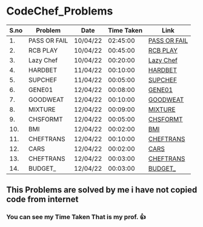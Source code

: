 # CodeChef_Problems
| S.no        | Problem             | Date     | Time Taken | Link        |
| ----------- | ------------------- | -------- | ---------- | ----------- |
| 1.          | PASS OR FAIL        | 10/04/22 | 02:45:00   | [PASS OR FAIL](https://www.codechef.com/problems/PASSORFAIL)|
| 2.          | RCB PLAY            | 10/04/22 | 00:45:00   | [RCB PLAY](https://www.codechef.com/problems/RCBPLAY)|
| 3.          | Lazy Chef           | 10/04/22 | 00:20:00   | [Lazy Chef](https://www.codechef.com/problems/LAZYCHF)|
| 4.          | HARDBET             | 11/04/22 | 00:10:00   | [HARDBET](https://www.codechef.com/problems/HARDBET)|
| 5.          | SUPCHEF             | 11/04/22 | 00:05:00   | [SUPCHEF](https://www.codechef.com/problems/SUPCHEF)|
| 6.          | GENE01              | 12/04/22 | 00:08:00   | [GENE01](https://www.codechef.com/problems/GENE01)|
| 7.          | GOODWEAT            | 12/04/22 | 00:10:00   | [GOODWEAT](https://www.codechef.com/problems/GOODWEAT)|
| 8.          | MIXTURE             | 12/04/22 | 00:09:00   | [MIXTURE](https://www.codechef.com/problems/MIXTURE)|
| 9.          | CHSFORMT            | 12/04/22 | 00:05:00   | [CHSFORMT](https://www.codechef.com/problems/CHSFORMT)|
| 10.         | BMI                 | 12/04/22 | 00:02:00   | [BMI](https://www.codechef.com/problems/BMI)|
| 11.         | CHEFTRANS           | 12/04/22 | 00:10:00   | [CHEFTRANS](https://www.codechef.com/problems/CHEFTRANS)|
| 12.         | CARS                | 12/04/22 | 00:02:00   | [CARS](https://www.codechef.com/problems/CABS)|
| 13.         | CHEFTRANS           | 12/04/22 | 00:03:00   | [CHEFTRANS](https://www.codechef.com/problems/CHEFTRANS)|
| 14.         | BUDGET_             | 12/04/22 | 00:03:00   | [BUDGET_](https://www.codechef.com/problems/BUDGET_)|




## This Problems are solved by me i have not copied code from internet
### You can see my Time Taken That is my prof. 👍

